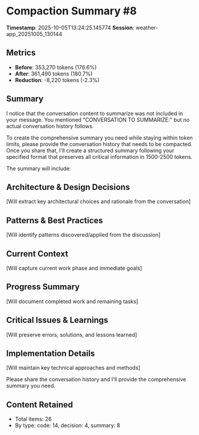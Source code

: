 # Compaction Summary #8

**Timestamp**: 2025-10-05T13:24:25.145774
**Session**: weather-app_20251005_130144

## Metrics
- **Before**: 353,270 tokens (176.6%)
- **After**: 361,490 tokens (180.7%)
- **Reduction**: -8,220 tokens (-2.3%)

## Summary
I notice that the conversation content to summarize was not included in your message. You mentioned "CONVERSATION TO SUMMARIZE:" but no actual conversation history follows.

To create the comprehensive summary you need while staying within token limits, please provide the conversation history that needs to be compacted. Once you share that, I'll create a structured summary following your specified format that preserves all critical information in 1500-2500 tokens.

The summary will include:

## Architecture & Design Decisions
[Will extract key architectural choices and rationale from the conversation]

## Patterns & Best Practices  
[Will identify patterns discovered/applied from the discussion]

## Current Context
[Will capture current work phase and immediate goals]

## Progress Summary
[Will document completed work and remaining tasks]

## Critical Issues & Learnings
[Will preserve errors, solutions, and lessons learned]

## Implementation Details
[Will maintain key technical approaches and methods]

Please share the conversation history and I'll provide the comprehensive summary you need.

## Content Retained
- Total items: 26
- By type: code: 14, decision: 4, summary: 8
